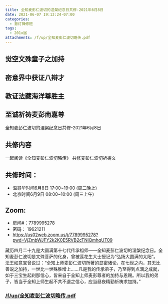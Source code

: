 ```yaml
---
title: 全知麦彭仁波切的涅槃纪念日共修-2021年6月8日
date: 2021-06-07 19:13:24-07:00
categories:
  - 慧灯禅修班
tags:
  - 201x届
attachments: /f/up/全知麦彭仁波切略传.pdf
---
```

## 觉空文殊童子之加持  
## 密意界中获证八辩才  
## 教证法藏海洋尊胜主  
## 至诚祈祷麦彭南嘉尊  

全知麦彭仁波切的涅槃纪念日共修-2021年6月8日

## 共修内容

一起阅读《全知麦彭仁波切略传》
共修麦彭仁波切祈祷文

## 共修时间：

- 温哥华时间6月8日 17:00~19:00 (周二晚上)
- 北京时间6月9日 08:00~10:00 (周三上午)

## Zoom: 

- 房间#：7789995278 
- 密码： 19621211
- <https://us02web.zoom.us/j/7789995278?pwd=VjZmbWJFY2k2K0E5RVB2cTNIQmhqUT09>


藏历四月二十九是大圆满第十七代传承祖师——全知麦彭仁波切的涅槃纪念日。全知麦彭仁波切是文殊菩萨的化身，曾被莲花生大士授记为“弘扬大圆满的太阳”。
法王如意宝曾说过：“全知上师麦彭仁波切所著的显密诸论，在七世之内，其无比善说之加持，一世比一世殊胜增上……凡是我的传承弟子，乃至得到点滴之成就，如于三宝生起刹那信心，皆来自于全知上师麦彭尊者的加持与恩赐。所以我的弟子，皆当于全知上师生起不共不退之信心，应当昼夜精勤祈祷求加持。”

### [/f/up/全知麦彭仁波切略传.pdf](/f/up/全知麦彭仁波切略传.pdf)